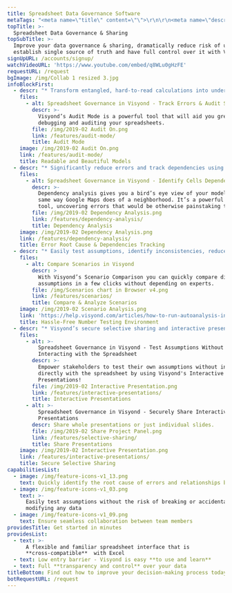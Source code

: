 ```yaml
---
title: Spreadsheet Data Governance Software
metaTags: "<meta name=\"title\" content=\"\">\r\n\r\n<meta name=\"description\" content=\"\">\r\n\r\n<meta name=\"keywords\" content=\"\">\r\n"
topTitle: >-
  Spreadsheet Data Governance & Sharing
topSubTitle: >-
  Improve your data governance & sharing, dramatically reduce risk of unauthorized access, 
  establish single source of truth and have full control over it with Visyond
signUpURL: /accounts/signup/
watchVideoURL: 'https://www.youtube.com/embed/q8WLu0gHzFE'
requestURL: /request
bgImage: /img/Collab 1 resized 3.jpg
infoBlockFirst:
  - descr: "* Transform entangled, hard-to-read calculations into understandable relations between data points with the help of natural formula names, intuitive auto-formatting, and trend lines \r\n* Drastically reduce the time & effort involved in auditing and debugging your model with Visyond’s Audit Mode\r\n"
    files:
      - alt: Spreadsheet Governance in Visyond - Track Errors & Audit Spreadsheets
        descr: >-
          Visyond’s Audit Mode is a powerful tool that will aid you greatly in
          debugging and auditing your spreadsheets.
        file: /img/2019-02 Audit On.png
        link: /features/audit-mode/
        title: Audit Mode
    image: /img/2019-02 Audit On.png
    link: /features/audit-mode/
    title: Readable and Beautiful Models
  - descr: "* Significantly reduce errors and track dependencies using Visyond’s Intelligent Root Cause Analysis - saving you time and costly mistakes \r\n* You no longer need to go through dozens of cells and calculations manually to find what is causing errors - we will show you exactly where the problem is\r\n* Visyond’s Dependencies and Impact analysis will visualize how different cells are connected and impact one another in just a few clicks\r\n"
    files:
      - alt: Spreadsheet Governance in Visyond - Identify Cells Dependencies
        descr: >-
          Dependency analysis gives you a bird’s eye view of your model in the
          same way Google Maps does of a neighborhood. It’s a powerful auditing
          tool, uncovering errors that would be otherwise painstaking to catch.
        file: /img/2019-02 Dependency Analysis.png
        link: /features/dependency-analysis/
        title: Dependency Analysis
    image: /img/2019-02 Dependency Analysis.png
    link: /features/dependency-analysis/
    title: Error Root Cause & Dependencies Tracking
  - descr: "* Easily test assumptions, identify inconsistencies, reduce risk of errors and measure the impact of different inputs \r\n* Dramatically reduce the time it takes to review all the possibilities and make smart business decisions\r\n"
    files:
      - alt: Compare Scenarios in Visyond
        descr: >
          With Visyond’s Scenario Comparison you can quickly compare different
          assumptions in a few clicks without depending on experts.
        file: /img/Scenarios chart in Browser v4.png
        link: /features/scenarios/
        title: Compare & Analyze Scenarios
    image: /img/2019-02 Scenario Analysis.png
    link: 'https://help.visyond.com/articles/how-to-run-autoanalysis-in-visyond/'
    title: Hassle-Free Number Testing Environment
  - descr: "* Visyond’s secure selective sharing and interactive presentations & calculators provide a safe, secure and controlled environment for testing assumptions\r\n* Safely test assumptions without compromising or changing the calculations and underlying logic of the model\r\n"
    files:
      - alt: >-
          Spreadsheet Governance in Visyond - Test Assumptions Without Directly
          Interacting with the Spreadsheet
        descr: >-
          Empower stakeholders to test their own assumptions without interacting
          directly with the spreadsheet by using Visyond's Interactive
          Presentations!
        file: /img/2019-02 Interactive Presentation.png
        link: /features/interactive-presentations/
        title: Interactive Presentations
      - alt: >-
          Spreadsheet Governance in Visyond - Securely Share Interactive
          Presentations
        descr: Share whole presentations or just individual slides.
        file: /img/2019-02 Share Project Panel.png
        link: /features/selective-sharing/
        title: Share Presentations
    image: /img/2019-02 Interactive Presentation.png
    link: /features/interactive-presentations/
    title: Secure Selective Sharing
capabilitiesList:
  - image: /img/feature-icons-v1_13.png
    text: Quickly identify the root cause of errors and relationships between cells
  - image: /img/feature-icons-v1_03.png
    text: >-
      Easily test assumptions without the risk of breaking or accidentally
      modifying any data
  - image: /img/feature-icons-v1_09.png
    text: Ensure seamless collaboration between team members
providesTitle: Get started in minutes
providesList:
  - text: >-
      A flexible and familiar spreadsheet interface that is
      **cross-compatible**  with Excel
  - text: Low entry barrier - Visyond is easy **to use and learn**
  - text: Full **transparency and control** over your data
titleBottom: Find out how to improve your decision-making process today
botRequestURL: /request
---
```

